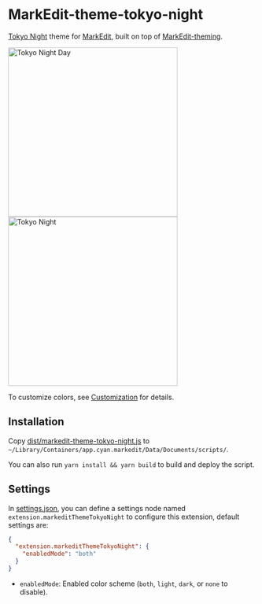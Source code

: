 # MarkEdit-theme-tokyo-night

[Tokyo Night](https://github.com/tokyo-night) theme for [MarkEdit](https://github.com/MarkEdit-app/MarkEdit), built on top of [MarkEdit-theming](https://github.com/MarkEdit-app/MarkEdit-theming).

<img width="344" title="Tokyo Night Day" src="https://github.com/user-attachments/assets/314243e9-4dc4-4fdb-a540-bd4dd4fc0caa" /> <img width="344" title="Tokyo Night" src="https://github.com/user-attachments/assets/7df199aa-6cd5-4a81-9a7e-b88f2986e0c1" />

To customize colors, see [Customization](https://github.com/MarkEdit-app/MarkEdit-theming/wiki#customization) for details.

## Installation

Copy [dist/markedit-theme-tokyo-night.js](dist/markedit-theme-tokyo-night.js) to `~/Library/Containers/app.cyan.markedit/Data/Documents/scripts/`.

You can also run `yarn install && yarn build` to build and deploy the script.

## Settings

In [settings.json](https://github.com/MarkEdit-app/MarkEdit/wiki/Customization#advanced-settings), you can define a settings node named `extension.markeditThemeTokyoNight` to configure this extension, default settings are:

```json
{
  "extension.markeditThemeTokyoNight": {
    "enabledMode": "both"
  }
}
```

- `enabledMode`: Enabled color scheme (`both`, `light`, `dark`, or `none` to disable).
